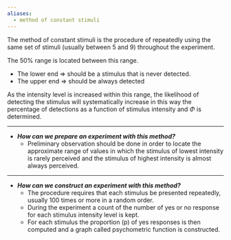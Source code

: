 ```yaml
---
aliases:
  - method of constant stimuli
---
```

The method of constant stimuli is the procedure of repeatedly using the same set of stimuli (usually between 5 and 9) throughout the experiment.

The 50% range is located between this range.

- The lower end ⇒ should be a stimulus that is never detected.
- The upper end ⇒ should be always detected

As the intensity level is increased within this range, the likelihood of detecting the stimulus will systematically increase in this way the percentage of detections as a function of stimulus intensity and $\Phi$ is determined.

----
- ***How can we prepare an experiment with this method?***
	- Preliminary observation should be done in order to locate the approximate range of values in which the stimulus of lowest intensity is rarely perceived and the stimulus of highest intensity is almost always perceived.
----
- ***How can we construct an experiment with this method?***
	- The procedure requires that each stimulus be presented repeatedly, usually 100 times or more in a random order.
	- During the experiment a count of the number of yes or no response for each stimulus intensity level is kept.
	- For each stimulus the proportion (p) of yes responses is then computed and a graph called psychometric function is constructed.